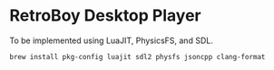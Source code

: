 # RetroBoy Desktop Player

To be implemented using LuaJIT, PhysicsFS, and SDL.

```
brew install pkg-config luajit sdl2 physfs jsoncpp clang-format
```
